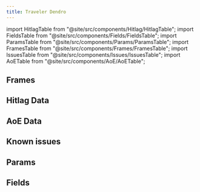 ```yaml
---
title: Traveler Dendro
---
```


import HitlagTable from "@site/src/components/Hitlag/HitlagTable";
import FieldsTable from "@site/src/components/Fields/FieldsTable";
import ParamsTable from "@site/src/components/Params/ParamsTable";
import FramesTable from "@site/src/components/Frames/FramesTable";
import IssuesTable from "@site/src/components/Issues/IssuesTable";
import AoETable from "@site/src/components/AoE/AoETable";

## Frames

<FramesTable character="travelerdendro" />

## Hitlag Data

<HitlagTable character="travelerdendro" />

## AoE Data

<AoETable character="travelerdendro" />

## Known issues

<IssuesTable character="travelerdendro" />

## Params

<ParamsTable character="travelerdendro" />

## Fields

<FieldsTable character="travelerdendro" />